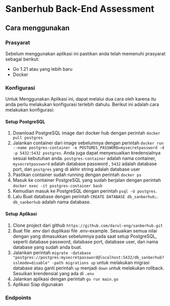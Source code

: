 # Sanberhub Back-End Assessment


## Cara menggunakan

### Prasyarat

Sebelum menggunakan aplikasi ini pastikan anda telah memenuhi prasyarat sebagai berikut:

- Go 1.21 atau yang lebih baru
- Docker

### Konfigurasi

Untuk Menggunakan Aplikasi ini, dapat melalui dua cara oleh karena itu anda perlu melakukan konfigurasi terlebih dahulu. Berikut ini adalah cara melakukan konfigurasi:

#### Setup PostgreSQL
1. Download PostgreSQL image dari docker hub dengan perintah `docker pull postgres`
2. Jalankan container dari image sebelumnya dengan perintah `docker run --name postgres-container -e POSTGRES_PASSWORD=mysecretpassword -d -p 5432:5432 postgres`. Anda juga dapat menyesuaikan kredensialnya sesuai kebutuhan anda. `postgres-container` adalah nama container, `mysecretpassword` adalah database password , `5432` adalah database port, dan `postgres` yang di akhir string adalah database user
3. Pastikan container sudah running dengan perintah `docker ps` 
4. Masuk ke container PostgreSQL yang sudah berjalan dengan perintah `docker exec -it postgres-container bash`
5. Kemudian masuk ke PostgreSQL dengan perintah `psql -U postgres`.
6. Lalu Buat database dengan perintah `CREATE DATABASE db_sanberhub;`. `db_sanberhub` adalah nama database.

#### Setup Aplikasi
1. Clone project dari github `https://github.com/darul-eng/sanberhub.git`
2. Buat file .env dari duplikasi file .env-example. Sesuaikan semua nilai dengan yang dimasukkan sebelumnya pada saat setup PostgreSQL, seperti database password, database port, database user, dan nama database yang sudah anda buat.
3. Jalankan perintah `migrate -database "postgres://postgres:mysecretpassword@localhost:5432/db_sanberhub?sslmode=disable"
   -path migrations up` untuk melakukan migrasi database atau ganti perintah `up` menjadi `down` untuk melakukan rollback. Sesuikan krendensial yang ada di `.env`
4. Jalankan aplikasi dengan perintah `go run main.go`
5. Aplikasi Siap digunakan

### Endpoints



